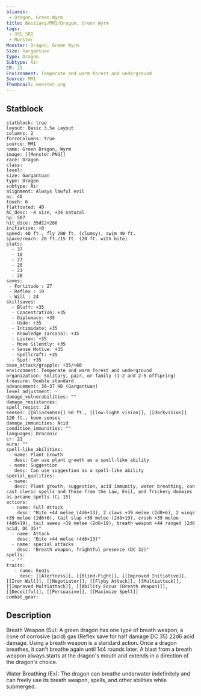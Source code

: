 ```yaml
---
aliases:
 - Dragon, Green Wyrm
title: Bestiary/MM1/Dragon, Green Wyrm
tags:
 - 35E_SRD
 - Monster
Monster: Dragon, Green Wyrm
Size: Gargantuan
Type: Dragon
Subtype: Air
CR: 21
Environment: Temperate and warm forest and underground
Source: MM1
Thumbnail: monster.png
---
```


## Statblock

```statblock
statblock: true
layout: Basic 3.5e Layout
columns: 2
forceColumns: true
source: MM1 
name: Green Dragon, Wyrm
image: [[Monster.PNG]]
race: Dragon
class: 
level: 
size: Gargantuan
type: Dragon
subtype: Air
alignment: Always lawful evil
ac: 40
touch: 6
flatfooted: 40
AC_desc: -4 size, +34 natural
hp: 507
hit_dice: 35d12+280
initiative: +0
speed: 40 ft., fly 200 ft. (clumsy), swim 40 ft.
space/reach: 20 ft./15 ft. (20 ft. with bite)
stats:
  - 37
  - 10
  - 27
  - 20
  - 21
  - 20
saves:
 - Fortitude : 27
 - Reflex : 19
 - Will : 24
skillsaves:
  - Bluff: +35
  - Concentration: +35
  - Diplomacy: +35
  - Hide: +35
  - Intimidate: +35
  - Knowledge (arcana): +35
  - Listen: +35
  - Move Silently: +35
  - Sense Motive: +35
  - Spellcraft: +35
  - Spot: +35
base_attack/grapple: +35/+60
environment: Temperate and warm forest and underground
organization: Solitary, pair, or family (1–2 and 2–5 offspring)
treasure: Double standard
advancement: 36–37 HD (Gargantuan)
level_adjustment: -
damage_vulnerabilities: ""
damage_resistances: 
spell_resist: 28
senses: [[Blindsense]] 60 ft., [[low-light vision]], [[darkvision]] 120 ft., keen senses
damage_immunities: Acid
condition_immunities: ""
languages: Draconic
cr: 21
aura: ""
spell-like_abilities:
 - name: Plant Growth
   desc: Can use plant growth as a spell-like ability
 - name: Suggestion
   desc: Can use suggestion as a spell-like ability
special_qualities:
 - name: 
   desc: Plant growth, suggestion, acid immunity, water breathing, can cast cleric spells and those from the Law, Evil, and Trickery domains as arcane spells (CL 15)
actions:
  - name: Full Attack
    desc: "Bite +44 melee (4d6+13), 2 claws +39 melee (2d8+6), 2 wings +39 melee (2d6+6), tail slap +39 melee (2d8+19), crush +39 melee (4d6+19), tail sweep +39 melee (2d6+19), breath weapon +44 ranged (2d6 acid, DC 35)"
  - name: Attack
    desc: "Bite +44 melee (4d6+13)"
  - name: special attacks
    desc: "Breath weapon, frightful presence (DC 32)"
spells:
  - ""
traits:
   - name: Feats
     desc: [[Alertness]], [[Blind-Fight]], [[Improved Initiative]], [[Iron Will]], [[Negotiator]], [[Flyby Attack]], [[Multiattack]], [[Improved Multiattack]], [[Ability Focus (Breath Weapon)]], [[Deceitful]], [[Persuasive]], [[Maximize Spell]]
combat_gear:  
```

## Description






Breath Weapon (Su): A green dragon has one type of breath weapon, a cone of corrosive (acid) gas (Reflex save for half damage DC 35) 22d6 acid damage. Using a breath weapon is a standard action. Once a dragon breathes, it can't breathe again until 1d4 rounds later. A blast from a breath weapon always starts at the dragon's mouth and extends in a direction of the dragon's choice.

Water Breathing (Ex): The dragon can breathe underwater indefinitely and can freely use its breath weapon, spells, and other abilities while submerged.